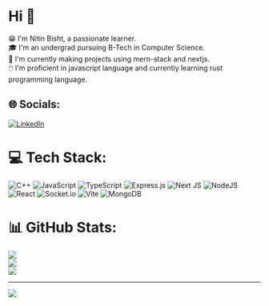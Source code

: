 # Hi 👋
😁 I'm Nitin Bisht, a passionate learner.<br>🎓 I'm an undergrad pursuing B-Tech in Computer Science.<br>🔭 I'm currently making projects using mern-stack and nextjs.<br>🖱️  I'm proficient in javascript language and currently learning rust programming language.<br>


## 🌐 Socials:
[![LinkedIn](https://img.shields.io/badge/LinkedIn-%230077B5.svg?logo=linkedin&logoColor=white)](https://linkedin.com/in/https://www.linkedin.com/in/nitin-bisht-3998091b6/) 

# 💻 Tech Stack:
![C++](https://img.shields.io/badge/c++-%2300599C.svg?style=flat&logo=c%2B%2B&logoColor=white) ![JavaScript](https://img.shields.io/badge/javascript-%23323330.svg?style=flat&logo=javascript&logoColor=%23F7DF1E) ![TypeScript](https://img.shields.io/badge/typescript-%23007ACC.svg?style=flat&logo=typescript&logoColor=white) ![Express.js](https://img.shields.io/badge/express.js-%23404d59.svg?style=flat&logo=express&logoColor=%2361DAFB) ![Next JS](https://img.shields.io/badge/Next-black?style=flat&logo=next.js&logoColor=white) ![NodeJS](https://img.shields.io/badge/node.js-6DA55F?style=flat&logo=node.js&logoColor=white) ![React](https://img.shields.io/badge/react-%2320232a.svg?style=flat&logo=react&logoColor=%2361DAFB) ![Socket.io](https://img.shields.io/badge/Socket.io-black?style=flat&logo=socket.io&badgeColor=010101) ![Vite](https://img.shields.io/badge/vite-%23646CFF.svg?style=flat&logo=vite&logoColor=white) ![MongoDB](https://img.shields.io/badge/MongoDB-%234ea94b.svg?style=flat&logo=mongodb&logoColor=white)
# 📊 GitHub Stats:
![](https://github-readme-stats.vercel.app/api?username=NickeyNb&theme=onedark&hide_border=true&include_all_commits=true&count_private=true)<br/>
![](https://github-readme-streak-stats.herokuapp.com/?user=NickeyNb&theme=onedark&hide_border=true)<br/>
![](https://github-readme-stats.vercel.app/api/top-langs/?username=NickeyNb&theme=onedark&hide_border=true&include_all_commits=true&count_private=true&layout=compact)

---
[![](https://visitcount.itsvg.in/api?id=NickeyNb&icon=0&color=0)](https://visitcount.itsvg.in)

<!-- Proudly created with GPRM ( https://gprm.itsvg.in ) -->
